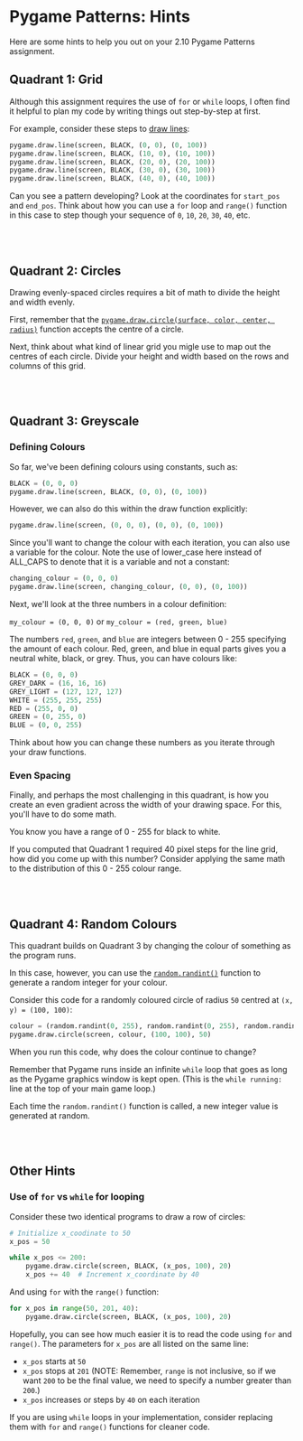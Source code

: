 # Pygame Patterns: Hints
Here are some hints to help you out on your 2.10 Pygame Patterns assignment.

## Quadrant 1: Grid
Although this assignment requires the use of `for` or `while` loops, I often find it helpful to plan my code by writing things out step-by-step at first.

For example, consider these steps to [draw lines](https://www.pygame.org/docs/ref/draw.html#pygame.draw.line):

```python
pygame.draw.line(screen, BLACK, (0, 0), (0, 100))
pygame.draw.line(screen, BLACK, (10, 0), (10, 100))
pygame.draw.line(screen, BLACK, (20, 0), (20, 100))
pygame.draw.line(screen, BLACK, (30, 0), (30, 100))
pygame.draw.line(screen, BLACK, (40, 0), (40, 100))
```

Can you see a pattern developing? Look at the coordinates for `start_pos` and `end_pos`. Think about how you can use a `for` loop and `range()` function in this case to step though your sequence of `0`, `10`, `20`, `30`, `40`, etc.

<br><br>

## Quadrant 2: Circles
Drawing evenly-spaced circles requires a bit of math to divide the height and width evenly.

First, remember that the [`pygame.draw.circle(surface, color, center, radius)`](https://www.pygame.org/docs/ref/draw.html#pygame.draw.circle) function accepts the centre of a circle.

Next, think about what kind of linear grid you migle use to map out the centres of each circle. Divide your height and width based on the rows and columns of this grid.

<br><br>

## Quadrant 3: Greyscale
### Defining Colours
So far, we've been defining colours using constants, such as:

```python
BLACK = (0, 0, 0)
pygame.draw.line(screen, BLACK, (0, 0), (0, 100))
```

However, we can also do this within the draw function explicitly:

```python
pygame.draw.line(screen, (0, 0, 0), (0, 0), (0, 100))
```

Since you'll want to change the colour with each iteration, you can also use a variable for the colour. Note the use of lower_case here instead of ALL_CAPS to denote that it is a variable and not a constant:

```python
changing_colour = (0, 0, 0)
pygame.draw.line(screen, changing_colour, (0, 0), (0, 100))
```

Next, we'll look at the three numbers in a colour definition: 

`my_colour = (0, 0, 0)` or `my_colour = (red, green, blue)`

The numbers `red`, `green`, and `blue` are integers between 0 - 255 specifying the amount of each colour. Red, green, and blue in equal parts gives you a neutral white, black, or grey. Thus, you can have colours like:

```python
BLACK = (0, 0, 0)
GREY_DARK = (16, 16, 16)
GREY_LIGHT = (127, 127, 127)
WHITE = (255, 255, 255)
RED = (255, 0, 0)
GREEN = (0, 255, 0)
BLUE = (0, 0, 255)
```

Think about how you can change these numbers as you iterate through your draw functions.

### Even Spacing
Finally, and perhaps the most challenging in this quadrant, is how you create an even gradient across the width of your drawing space. For this, you'll have to do some math. 

You know you have a range of 0 - 255 for black to white. 

If you computed that Quadrant 1 required 40 pixel steps for the line grid, how did you come up with this number? Consider applying the same math to the distribution of this 0 - 255 colour range.

<br><br>

## Quadrant 4: Random Colours
This quadrant builds on Quadrant 3 by changing the colour of something as the program runs.

In this case, however, you can use the [`random.randint()`](https://www.w3schools.com/python/ref_random_randint.asp) function to generate a random integer for your colour. 

Consider this code for a randomly coloured circle of radius `50` centred at `(x, y) = (100, 100)`:

```python
colour = (random.randint(0, 255), random.randint(0, 255), random.randint(0, 255))
pygame.draw.circle(screen, colour, (100, 100), 50)
```

When you run this code, why does the colour continue to change?

Remember that Pygame runs inside an infinite `while` loop that goes as long as the Pygame graphics window is kept open. (This is the `while running:` line at the top of your main game loop.)

Each time the `random.randint()` function is called, a new integer value is generated at random.


<br><br>


## Other Hints

### Use of `for` vs `while` for looping
Consider these two identical programs to draw a row of circles:

```python
# Initialize x_coodinate to 50
x_pos = 50

while x_pos <= 200:
    pygame.draw.circle(screen, BLACK, (x_pos, 100), 20)
    x_pos += 40  # Increment x_coordinate by 40
```

And using `for` with the `range()` function:

```python
for x_pos in range(50, 201, 40):
    pygame.draw.circle(screen, BLACK, (x_pos, 100), 20)
```

Hopefully, you can see how much easier it is to read the code using `for` and `range()`. The parameters for `x_pos` are all listed on the same line:
- `x_pos` starts at `50`
- `x_pos` stops at `201` (NOTE: Remember, `range` is not inclusive, so if we want `200` to be the final value, we need to specify a number greater than `200`.)
- `x_pos` increases or steps by `40` on each iteration

If you are using `while` loops in your implementation, consider replacing them with `for` and `range()` functions for cleaner code.